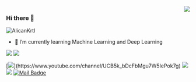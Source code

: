 <img align='right' src="https://github-readme-stats.vercel.app/api?username=AlicanKrtl&show_icons=true">

### Hi there 👋

<p align="left"> <img src="https://komarev.com/ghpvc/?username=AlicanKrtl" alt="AlicanKrtl" /> </p>

- 🌱 I’m currently learning Machine Learning and Deep Learning

[![](https://img.shields.io/twitter/follow/AIicanKartaI?style=social)](https://twitter.com/AIicanKartaI)
[![](https://img.shields.io/github/followers/AlicanKrtl?style=social)](https://www.github.com/AlicanKrtl)

[![](https://img.shields.io/badge/youtube-%23FF0000.svg?&style=for-the-badge&logo=youtube&logoColor=white")](https://www.youtube.com/channel/UCB5k_bDcFbMgu7W5IePok7g)
[![](https://img.shields.io/badge/twitter-%231DA1F2.svg?&style=for-the-badge&logo=twitter&logoColor=white)](https://twitter.com/AIicanKartaI)
[![](https://img.shields.io/badge/linkedin-%230077B5.svg?&style=for-the-badge&logo=linkedin&logoColor=white)](https://www.linkedin.com/in/alican-kartal-a13964209/)
[![Mail Badge](https://img.shields.io/badge/krtlalican@gmail.com-c14438?style=for-the-badge&logo=Gmail&logoColor=white&link=mailto:krtlalican@gmail.com)](mailto:krtlalican@gmail.com)


<!--
**AlicanKrtl/AlicanKrtl** is a ✨ _special_ ✨ repository because its `README.md` (this file) appears on your GitHub profile.

Here are some ideas to get you started:

- 🔭 I’m currently working on ...

- 👯 I’m looking to collaborate on ...
- 🤔 I’m looking for help with ...
- 💬 Ask me about ...
 ...
- 😄 Pronouns: ...
- ⚡ Fun fact: ...
-->
